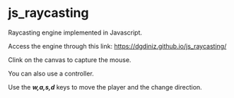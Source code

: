 # js_raycasting

Raycasting engine implemented in Javascript.

Access the engine through this link: https://dgdiniz.github.io/js_raycasting/

Clink on the canvas to capture the mouse.

You can also use a controller.

Use the ***w,a,s,d*** keys to move the player and the change direction.
